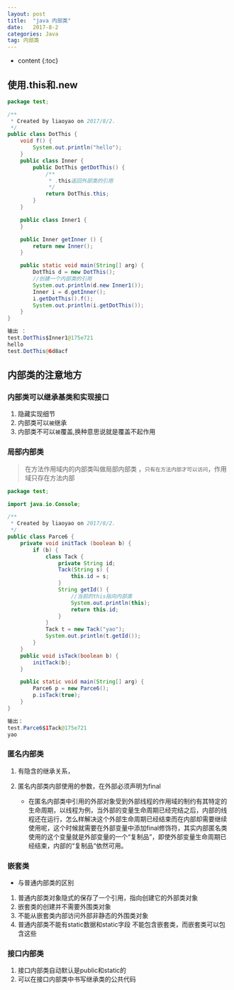 ```yaml
---
layout: post
title:  "java 内部类"
date:   2017-8-2
categories: Java
tag: 内部类
---
```



* content
{:toc}


## 使用.this和.new 

```java
package test;

/**
 * Created by liaoyao on 2017/8/2.
 */
public class DotThis {
    void f() {
        System.out.println("hello");
    }
    public class Inner {
        public DotThis getDotThis() {
            /**
             * .this返回外部类的引用
             */
            return DotThis.this;
        }
    }

    public class Inner1 {
    }

    public Inner getInner () {
        return new Inner();
    }

    public static void main(String[] arg) {
        DotThis d = new DotThis();
        //创建一个内部类的引用
        System.out.println(d.new Inner1());
        Inner i = d.getInner();
        i.getDotThis().f();
        System.out.println(i.getDotThis());
    }
}

输出 ：
test.DotThis$Inner1@175e721
hello
test.DotThis@6d8acf

```

## 内部类的注意地方

### 内部类可以继承基类和实现接口

1. 隐藏实现细节
2. 内部类可以`被`继承
3. 内部类不可以`被`覆盖,换种意思说就是覆盖不起作用

### 局部内部类
> 在方法作用域内的内部类叫做局部内部类 ，`只有在方法内部才可以访问`，作用域只存在方法内部

```java
package test;

import java.io.Console;

/**
 * Created by liaoyao on 2017/8/2.
 */
public class Parce6 {
    private void initTack (boolean b) {
        if (b) {
            class Tack {
                private String id;
                Tack(String s) {
                    this.id = s;
                }
                String getId() {
                    //当前的this指向内部类
                    System.out.println(this);
                    return this.id;
                }
            }
            Tack t = new Tack("yao");
            System.out.println(t.getId());
        }
    }
    public void isTack(boolean b) {
        initTack(b);
    }

    public static void main(String[] arg) {
        Parce6 p = new Parce6();
        p.isTack(true);
    }
}

输出：
test.Parce6$1Tack@175e721
yao

```

### 匿名内部类

1. 有隐含的继承关系， 
2. 匿名内部类内部使用的参数，在外部必须声明为final

    - 在匿名内部类中引用的外部对象受到外部线程的作用域的制约有其特定的生命周期，以线程为例，当外部的变量生命周期已经完结之后，内部的线程还在运行，怎么样解决这个外部生命周期已经结束而在内部却需要继续使用呢，这个时候就需要在外部变量中添加final修饰符，其实内部匿名类使用的这个变量就是外部变量的一个“复制品”，即使外部变量生命周期已经结束，内部的“复制品“依然可用。

### 嵌套类

- 与普通内部类的区别
1. 普通内部类对象隐式的保存了一个引用，指向创建它的外部类对象
2. 嵌套类的创建并不需要外围类对象
3. 不能从嵌套类内部访问外部非静态的外围类对象
4. 普通内部类不能有static数据和static字段 不能包含嵌套类，而嵌套类可以包含这些

### 接口内部类
1. 接口内部类自动默认是public和static的
2. 可以在接口内部类中书写继承类的公共代码
